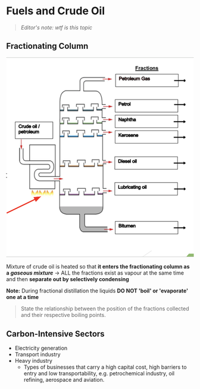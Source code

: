 # Fuels and Crude Oil

> _Editor's note: wtf is this topic_

## Fractionating Column

![figure1](Fuels_Crude_Oil/figure1.png)

Mixture of crude oil is heated so that __it enters the fractionating column as a *gaseous mixture*__ &rarr; ALL the fractions exist as vapour at the same time and then __separate out by selectively condensing__

__Note:__ During fractional distillation the liquids __DO NOT 'boil' or 'evaporate' one at a time__

> State the relationship between the position of the fractions collected and their respective boiling points.

## Carbon-Intensive Sectors

- Electricity generation
- Transport industry
- Heavy industry
    * Types of businesses that carry a high capital cost, high barriers to entry and low transportability, e.g. petrochemical industry, oil refining, aerospace and aviation.


